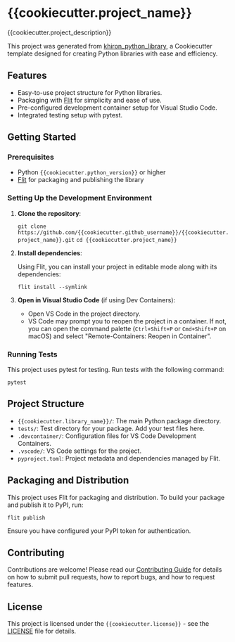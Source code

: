 # {{cookiecutter.project_name}}

{{cookiecutter.project_description}}

This project was generated from [khiron_python_library](https://github.com/khiron/khiron_python_library), a Cookiecutter template designed for creating Python libraries with ease and efficiency.

## Features

- Easy-to-use project structure for Python libraries.
- Packaging with [Flit](https://flit.readthedocs.io/en/latest/) for simplicity and ease of use.
- Pre-configured development container setup for Visual Studio Code.
- Integrated testing setup with pytest.

## Getting Started

### Prerequisites

- Python `{{cookiecutter.python_version}}` or higher
- [Flit](https://flit.readthedocs.io/en/latest/) for packaging and publishing the library

### Setting Up the Development Environment

1. **Clone the repository**:

   `git clone https://github.com/{{cookiecutter.github_username}}/{{cookiecutter.project_name}}.git`
   `cd {{cookiecutter.project_name}}`

2. **Install dependencies**:

   Using Flit, you can install your project in editable mode along with its dependencies:

   `flit install --symlink`

3. **Open in Visual Studio Code** (if using Dev Containers):

   - Open VS Code in the project directory.
   - VS Code may prompt you to reopen the project in a container. If not, you can open the command palette (`Ctrl+Shift+P` or `Cmd+Shift+P` on macOS) and select "Remote-Containers: Reopen in Container".

### Running Tests

This project uses pytest for testing. Run tests with the following command:

```
pytest
```

## Project Structure

- `{{cookiecutter.library_name}}/`: The main Python package directory.
- `tests/`: Test directory for your package. Add your test files here.
- `.devcontainer/`: Configuration files for VS Code Development Containers.
- `.vscode/`: VS Code settings for the project.
- `pyproject.toml`: Project metadata and dependencies managed by Flit.

## Packaging and Distribution

This project uses Flit for packaging and distribution. To build your package and publish it to PyPI, run:

`flit publish`

Ensure you have configured your PyPI token for authentication.

## Contributing

Contributions are welcome! Please read our [Contributing Guide](CONTRIBUTING.md) for details on how to submit pull requests, how to report bugs, and how to request features.

## License

This project is licensed under the `{{cookiecutter.license}}` - see the [LICENSE](LICENSE) file for details.
